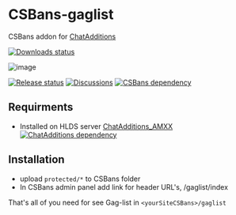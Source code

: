 # CSBans-gaglist
CSBans addon for [ChatAdditions](https://github.com/ChatAdditions/ChatAdditions_AMXX)

[![Downloads status](https://img.shields.io/github/downloads/ChatAdditions/CSBans-gaglist/total?label=Download%40latest)](https://github.com/ChatAdditions/CSBans-gaglist/releases/latest)

![image](https://user-images.githubusercontent.com/18553678/109968842-4374c780-7d04-11eb-8d91-e7949c6dc9fe.png)

[![Release status](https://img.shields.io/github/v/release/ChatAdditions/CSBans-gaglist?include_prereleases)](https://github.com/ChatAdditions/CSBans-gaglist/releases/latest)
[![Discussions](https://img.shields.io/badge/discussions-on%20github-informational)](https://github.com/ChatAdditions/CSBans-gaglist/discussions)
[![CSBans dependency](https://img.shields.io/badge/CSBans-%3E%3D1.3-blue)](https://github.com/craft-soft/CS-Bans)
</br>

## Requirments
- Installed on HLDS server [ChatAdditions_AMXX](https://github.com/ChatAdditions/ChatAdditions_AMXX) [![ChatAdditions dependency](https://img.shields.io/badge/ChatAdditions-%3E%3D1.3.0-blue)](https://github.com/ChatAdditions/ChatAdditions_AMXX)

## Installation
- upload `protected/*` to CSBans folder
- In CSBans admin panel add link for header URL's, /gaglist/index

That's all of you need for see Gag-list in `<yourSiteCSBans>/gaglist`
